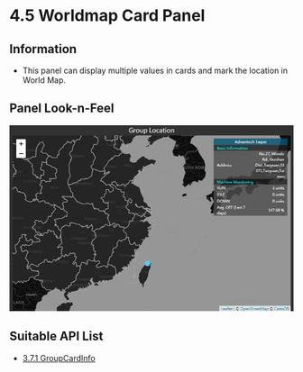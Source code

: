 # 4.5 Worldmap Card Panel

## Information

* This panel can display multiple values in cards and mark the location in World Map.

## Panel Look-n-Feel

![](/images/3.7.1-GroupCardInfo.jpg)   

## Suitable API List
  * [3.7.1 GroupCardInfo](/api/3.7_other_funcs/GroupCardInfo.md)


